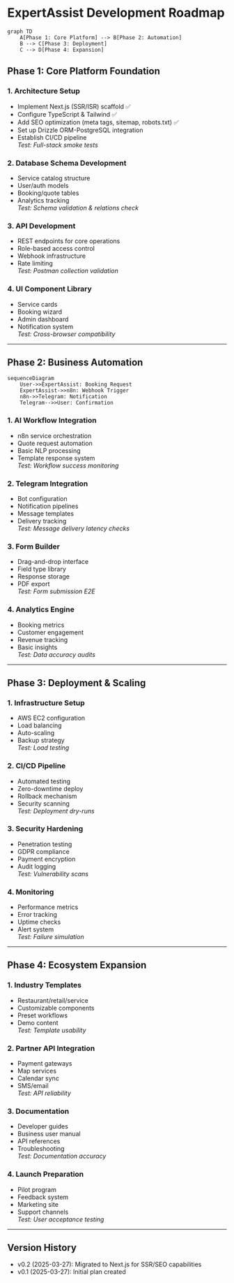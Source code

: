 # ExpertAssist Development Roadmap

```mermaid
graph TD
    A[Phase 1: Core Platform] --> B[Phase 2: Automation]
    B --> C[Phase 3: Deployment]
    C --> D[Phase 4: Expansion]
```

## Phase 1: Core Platform Foundation

### 1. Architecture Setup
- Implement Next.js (SSR/ISR) scaffold ✅
- Configure TypeScript & Tailwind ✅
- Add SEO optimization (meta tags, sitemap, robots.txt) ✅
- Set up Drizzle ORM-PostgreSQL integration
- Establish CI/CD pipeline  
*Test: Full-stack smoke tests*

### 2. Database Schema Development
- Service catalog structure
- User/auth models  
- Booking/quote tables
- Analytics tracking  
*Test: Schema validation & relations check*

### 3. API Development
- REST endpoints for core operations
- Role-based access control
- Webhook infrastructure  
- Rate limiting  
*Test: Postman collection validation*

### 4. UI Component Library
- Service cards  
- Booking wizard  
- Admin dashboard  
- Notification system  
*Test: Cross-browser compatibility*

---

## Phase 2: Business Automation

```mermaid
sequenceDiagram
    User->>ExpertAssist: Booking Request
    ExpertAssist->>n8n: Webhook Trigger
    n8n->>Telegram: Notification
    Telegram-->>User: Confirmation
```

### 1. AI Workflow Integration
- n8n service orchestration  
- Quote request automation  
- Basic NLP processing  
- Template response system  
*Test: Workflow success monitoring*

### 2. Telegram Integration  
- Bot configuration  
- Notification pipelines  
- Message templates  
- Delivery tracking  
*Test: Message delivery latency checks*

### 3. Form Builder  
- Drag-and-drop interface  
- Field type library  
- Response storage  
- PDF export  
*Test: Form submission E2E*

### 4. Analytics Engine  
- Booking metrics  
- Customer engagement  
- Revenue tracking  
- Basic insights  
*Test: Data accuracy audits*

---

## Phase 3: Deployment & Scaling

### 1. Infrastructure Setup  
- AWS EC2 configuration  
- Load balancing  
- Auto-scaling  
- Backup strategy  
*Test: Load testing*

### 2. CI/CD Pipeline  
- Automated testing  
- Zero-downtime deploy  
- Rollback mechanism  
- Security scanning  
*Test: Deployment dry-runs*

### 3. Security Hardening  
- Penetration testing  
- GDPR compliance  
- Payment encryption  
- Audit logging  
*Test: Vulnerability scans*

### 4. Monitoring  
- Performance metrics  
- Error tracking  
- Uptime checks  
- Alert system  
*Test: Failure simulation*

---

## Phase 4: Ecosystem Expansion

### 1. Industry Templates  
- Restaurant/retail/service  
- Customizable components  
- Preset workflows  
- Demo content  
*Test: Template usability*

### 2. Partner API Integration  
- Payment gateways  
- Map services  
- Calendar sync  
- SMS/email  
*Test: API reliability*

### 3. Documentation  
- Developer guides  
- Business user manual  
- API references  
- Troubleshooting  
*Test: Documentation accuracy*

### 4. Launch Preparation  
- Pilot program  
- Feedback system  
- Marketing site  
- Support channels  
*Test: User acceptance testing*

---

## Version History
- v0.2 (2025-03-27): Migrated to Next.js for SSR/SEO capabilities
- v0.1 (2025-03-27): Initial plan created
